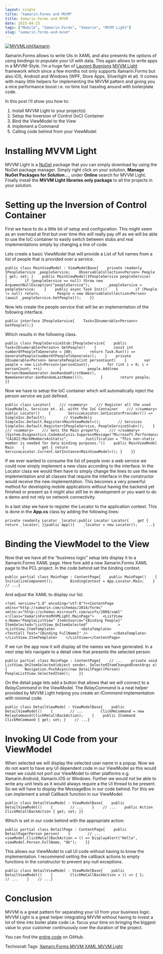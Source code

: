 ```yaml
---
layout: single
title: "Xamarin.Forms and MVVM"
title: Xamarin.Forms and MVVM
date: 2015-04-23
tags: ["Mobile", "Xamarin.Forms", "Xamarin", "MVVM Light"]
slug: "xamarin.forms-and-mvvm"
---
```


[![MVVMLightXamarin](http://mallibone.com/posts/files/ed4df5e3-4092-4579-8848-977f572a18bb.png "MVVMLightXamarin")](http://mallibone.com/posts/files/a956e2fe-48e7-49be-8cd2-855ed70d69bd.png)

Xamarin.Forms allows to write UIs in XAML and also presents the options of using bindings to populate your UI with data. This again allows to write apps in a MVVM-Style. I’m a huge fan of [Laurent Bugnions](http://www.galasoft.ch/) [MVVM Light](http://www.mvvmlight.net/) framework which since a few months not only supports Xamarin.Forms but also iOS, Android and Windows (WPF, Store Apps, Silverlight et al). It comes with many little helpers for implementing the MVVM pattern and giving you a nice performance boost i.e. no time lost hassling around with boilerplate code.



In this post I’ll show you how to:

1. Install MVVM Light to your project(s)
2. Setup the Inversion of Control (IoC) Container
3. Bind the ViewModel to the View
4. Implement a Command
5. Calling code behind from your ViewModel




# Installing MVVM Light

MVVM Light is a [NuGet](https://www.nuget.org/) package that you can simply download by using the NuGet package manager. Simply right click on your solution, **Manage NuGet Packages for Solution…**, under **Online** search for MVVM Light. Finally install the **MVVM Light libraries only package** to all the projects in your solution.



# Setting up the Inversion of Control Container

First we have to do a little bit of setup and configuration. This might seem as an overhead at first but over time this will really pay off as we will be able to use the IoC container to easily switch between stubs and real implementations simply by changing a line of code.

Lets create a basic ViewModel that will provide a List of full names from a list of people that is provided over a service.


    public class MainViewModel : ViewModelBase{    private readonly IPeopleService _peopleService;    ObservableCollection<Person> People { get; set; }    public MainViewModel(IPeopleService peopleService)    {        if (peopleService == null) throw new ArgumentNullException("peopleService");        _peopleService = peopleService;    }    public async Task Init()    {        if (People != null) return;        People = new ObservableCollection<Person>(await _peopleService.GetPeople());    }}


Now lets create the people service that will be an implementation of the following interface.


    public interface IPeopleService{    Task<IEnumerable<Person>> GetPeople();}


Which results in the following class.


    public class PeopleServiceStub:IPeopleService{    public Task<IEnumerable<Person>> GetPeople()    {        const int numberOfPeopleToGenerate = 100;        return Task.Run(() => GeneratePeople(numberOfPeopleToGenerate));    }    private IEnumerable<Person> GeneratePeople(int personCount)    {        var people = new List<Person>(personCount);        for (int i = 0; i < personCount; ++i)        {            people.Add(new Person(NameGenerator.GenRandomFirstName(), NameGenerator.GenRandomLastName()));        }        return people;    }}


Now we have to setup the IoC container which will automatically inject the person service we just defined.


    public class Locator{    /// <summary>    /// Register all the used ViewModels, Services et. al. witht the IoC Container    /// </summary>    public Locator()    {        ServiceLocator.SetLocatorProvider(() => SimpleIoc.Default);        // ViewModels        SimpleIoc.Default.Register<MainViewModel>();        // Services        SimpleIoc.Default.Register<IPeopleService, PeopleServiceStub>();    }    /// <summary>    /// Gets the Main property.    /// </summary>    [System.Diagnostics.CodeAnalysis.SuppressMessage("Microsoft.Performance",        "CA1822:MarkMembersAsStatic",        Justification = "This non-static member is needed for data binding purposes.")]    public MainViewModel Main    {        get { return ServiceLocator.Current.GetInstance<MainViewModel>(); }    }}


If we ever wanted to consume the list of people over a web service we could now simply implement a new class according to the interface. In the Locator class we would then have to simply change the lines to use the new implementation and all classes that require the interface in the constructor would receive the new implementation. This becomes a very powerful method for developing mobile applications without having the backend yet finished or present as it might also still be in development or you want to do a demo and not rely on network connectivity.

In a last step we have to register the Locator to the application context. This is done in the **App.cs** class by adding the following lines:


    private readonly Locator _locator;public Locator Locator{    get { return _locator; }}public App(){    _locator = new Locator();    ...}


# Binding the ViewModel to the View

Now that we have all the “business logic” setup lets display it to a Xamarin.Forms XAML page. Here fore add a new Xamarin.Forms XAML page to the PCL project. In the code behind set the binding context.


    public partial class MainPage : ContentPage{    public MainPage()    {        InitializeComponent();        BindingContext = App.Locator.Main;    }    // ...}


And adjust the XAML to display our list.


    <?xml version="1.0" encoding="utf-8"?><ContentPage xmlns="http://xamarin.com/schemas/2014/forms"             xmlns:x="http://schemas.microsoft.com/winfx/2009/xaml"             x:Class="XamarinFormsMVVMLight.MainPage">    <ListView x:Name="PeopleListView" ItemsSource="{Binding People}"     ItemSelected="ListView_OnItemSelected"              >        <ListView.ItemTemplate>            <DataTemplate>                <TextCell Text="{Binding FullName}" />            </DataTemplate>        </ListView.ItemTemplate>    </ListView></ContentPage>


If we run the app now it will display all the names we have generated. In a next step lets navigate to a detail view that presents the selected person.


    public partial class MainPage : ContentPage{    // ...    private void ListView_OnItemSelected(object sender, SelectedItemChangedEventArgs e)    {        Navigation.PushAsync(new DetailPage((Person) PeopleListView.SelectedItem));    }}


On the detail page lets add a button that allows that we will connect to a *RelayCommand* in the ViewModel. The *RelayCommand* is a neat helper provided by MVVM Light helping you create an *ICommand* implementation with minimal code.


    public class DetailViewModel : ViewModelBase{    public DetailViewModel()    {        // ...        ClickMeCommand = new RelayCommand(ClickMeCallBackAction);    }    public ICommand ClickMeCommand { get; set; }    // ...}


# 

# Invoking UI Code from your ViewModel

When selected we will display the selected user name in a popup. Now we do not want to have any UI dependent code in our ViewModel as this would mean we could not port our ViewModel to other platforms e.g. Xamarin.Android, Xamarin.iOS or Windows. Further we would not be able to write any unit tests as it would always require a the UI thread to be present. So we will have to display the MessageBox in our code behind. For this we can implement a small Callback function in our ViewModel:


    public class DetailViewModel : ViewModelBase{    public DetailViewModel()    {        // ...    }    // ...    public Action ClickMeCallBackAction { get; set; }}


Which is set in our code behind with the appropriate action:


    public partial class DetailPage : ContentPage{    public DetailPage(Person person)    {        // ...        viewModel.ClickMeCallBackAction = () => DisplayAlert("Hello", viewModel.Person.FullName, "Ok");    }}


This allows our ViewModel to call UI code without having to know the implementation. I recommend setting the callback actions to empty functions in the constructor to prevent any null exceptions.


    public class DetailViewModel : ViewModelBase{    public DetailViewModel()    {        ClickMeCallBackAction = () => { };        // ...    }    // ...}


# Conclusion

MVVM is a great pattern for separating your UI from your business logic. MVVM Light is a great helper integrating MVVM without having to invest a lot of time into boiler plate code i.e. focus your time on bringing the biggest value to your customer continuously over the duration of the project.

You can find the [entire code](https://github.com/mallibone/XamarinFormsMVVMLight) on GitHub.

Technorati Tags: [Xamarn.Forms](http://technorati.com/tags/Xamarn.Forms),[MVVM](http://technorati.com/tags/MVVM),[XAML](http://technorati.com/tags/XAML),[MVVM Light](http://technorati.com/tags/MVVM+Light)
